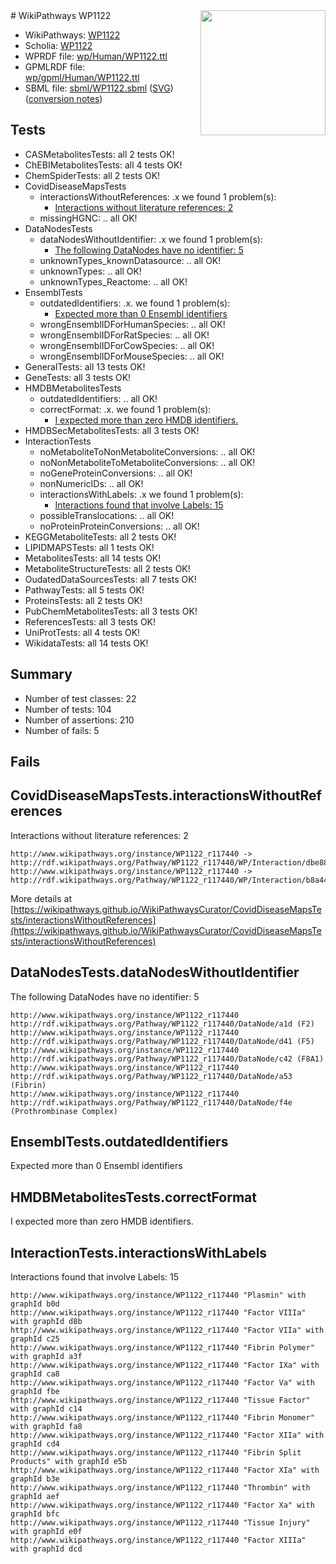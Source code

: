 <img style="float: right; width: 200px" src="../logo.png" />
# WikiPathways WP1122

* WikiPathways: [WP1122](https://identifiers.org/wikipathways:WP1122)
* Scholia: [WP1122](https://scholia.toolforge.org/wikipathways/WP1122)
* WPRDF file: [wp/Human/WP1122.ttl](../wp/Human/WP1122.ttl)
* GPMLRDF file: [wp/gpml/Human/WP1122.ttl](../wp/gpml/Human/WP1122.ttl)
* SBML file: [sbml/WP1122.sbml](../sbml/WP1122.sbml) ([SVG](../sbml/WP1122.svg)) ([conversion notes](../sbml/WP1122.txt))

## Tests
* CASMetabolitesTests: all 2 tests OK!
* ChEBIMetabolitesTests: all 4 tests OK!
* ChemSpiderTests: all 2 tests OK!
* CovidDiseaseMapsTests
    * interactionsWithoutReferences: .x we found 1 problem(s):
        * [Interactions without literature references: 2](#2e295930)
    * missingHGNC: .. all OK!
* DataNodesTests
    * dataNodesWithoutIdentifier: .x we found 1 problem(s):
        * [The following DataNodes have no identifier: 5](#d2d32fa4)
    * unknownTypes_knownDatasource: .. all OK!
    * unknownTypes: .. all OK!
    * unknownTypes_Reactome: .. all OK!
* EnsemblTests
    * outdatedIdentifiers: .x. we found 1 problem(s):
        * [Expected more than 0 Ensembl identifiers](#f44398b7)
    * wrongEnsemblIDForHumanSpecies: .. all OK!
    * wrongEnsemblIDForRatSpecies: .. all OK!
    * wrongEnsemblIDForCowSpecies: .. all OK!
    * wrongEnsemblIDForMouseSpecies: .. all OK!
* GeneralTests: all 13 tests OK!
* GeneTests: all 3 tests OK!
* HMDBMetabolitesTests
    * outdatedIdentifiers: .. all OK!
    * correctFormat: .x. we found 1 problem(s):
        * [I expected more than zero HMDB identifiers.](#ad154c1e)
* HMDBSecMetabolitesTests: all 3 tests OK!
* InteractionTests
    * noMetaboliteToNonMetaboliteConversions: .. all OK!
    * noNonMetaboliteToMetaboliteConversions: .. all OK!
    * noGeneProteinConversions: .. all OK!
    * nonNumericIDs: .. all OK!
    * interactionsWithLabels: .x we found 1 problem(s):
        * [Interactions found that involve Labels: 15](#fe97a8bd)
    * possibleTranslocations: .. all OK!
    * noProteinProteinConversions: .. all OK!
* KEGGMetaboliteTests: all 2 tests OK!
* LIPIDMAPSTests: all 1 tests OK!
* MetabolitesTests: all 14 tests OK!
* MetaboliteStructureTests: all 2 tests OK!
* OudatedDataSourcesTests: all 7 tests OK!
* PathwayTests: all 5 tests OK!
* ProteinsTests: all 2 tests OK!
* PubChemMetabolitesTests: all 3 tests OK!
* ReferencesTests: all 3 tests OK!
* UniProtTests: all 4 tests OK!
* WikidataTests: all 14 tests OK!


## Summary

* Number of test classes: 22
* Number of tests: 104
* Number of assertions: 210
* Number of fails: 5

## Fails

<a name="2e295930" />

## CovidDiseaseMapsTests.interactionsWithoutReferences

Interactions without literature references: 2
```
http://www.wikipathways.org/instance/WP1122_r117440 -> http://rdf.wikipathways.org/Pathway/WP1122_r117440/WP/Interaction/dbe88
http://www.wikipathways.org/instance/WP1122_r117440 -> http://rdf.wikipathways.org/Pathway/WP1122_r117440/WP/Interaction/b8a44
```

More details at [https://wikipathways.github.io/WikiPathwaysCurator/CovidDiseaseMapsTests/interactionsWithoutReferences](https://wikipathways.github.io/WikiPathwaysCurator/CovidDiseaseMapsTests/interactionsWithoutReferences)

<a name="d2d32fa4" />

## DataNodesTests.dataNodesWithoutIdentifier

The following DataNodes have no identifier: 5
```
http://www.wikipathways.org/instance/WP1122_r117440 http://rdf.wikipathways.org/Pathway/WP1122_r117440/DataNode/a1d (F2)
http://www.wikipathways.org/instance/WP1122_r117440 http://rdf.wikipathways.org/Pathway/WP1122_r117440/DataNode/d41 (F5)
http://www.wikipathways.org/instance/WP1122_r117440 http://rdf.wikipathways.org/Pathway/WP1122_r117440/DataNode/c42 (F8A1)
http://www.wikipathways.org/instance/WP1122_r117440 http://rdf.wikipathways.org/Pathway/WP1122_r117440/DataNode/a53 (Fibrin)
http://www.wikipathways.org/instance/WP1122_r117440 http://rdf.wikipathways.org/Pathway/WP1122_r117440/DataNode/f4e (Prothrombinase Complex)
```

<a name="f44398b7" />

## EnsemblTests.outdatedIdentifiers

Expected more than 0 Ensembl identifiers
<a name="ad154c1e" />

## HMDBMetabolitesTests.correctFormat

I expected more than zero HMDB identifiers.
<a name="fe97a8bd" />

## InteractionTests.interactionsWithLabels

Interactions found that involve Labels: 15
```
http://www.wikipathways.org/instance/WP1122_r117440 "Plasmin" with graphId b0d
http://www.wikipathways.org/instance/WP1122_r117440 "Factor VIIIa" with graphId d8b
http://www.wikipathways.org/instance/WP1122_r117440 "Factor VIIa" with graphId c25
http://www.wikipathways.org/instance/WP1122_r117440 "Fibrin Polymer" with graphId a3f
http://www.wikipathways.org/instance/WP1122_r117440 "Factor IXa" with graphId ca8
http://www.wikipathways.org/instance/WP1122_r117440 "Factor Va" with graphId fbe
http://www.wikipathways.org/instance/WP1122_r117440 "Tissue Factor" with graphId c14
http://www.wikipathways.org/instance/WP1122_r117440 "Fibrin Monomer" with graphId fa8
http://www.wikipathways.org/instance/WP1122_r117440 "Factor XIIa" with graphId cd4
http://www.wikipathways.org/instance/WP1122_r117440 "Fibrin Split Products" with graphId e5b
http://www.wikipathways.org/instance/WP1122_r117440 "Factor XIa" with graphId b3e
http://www.wikipathways.org/instance/WP1122_r117440 "Thrombin" with graphId aef
http://www.wikipathways.org/instance/WP1122_r117440 "Factor Xa" with graphId bfc
http://www.wikipathways.org/instance/WP1122_r117440 "Tissue Injury" with graphId e0f
http://www.wikipathways.org/instance/WP1122_r117440 "Factor XIIIa" with graphId dcd
```

